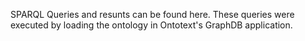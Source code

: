 SPARQL Queries and resunts can be found here.
These queries were executed by loading the ontology in Ontotext's GraphDB application.
